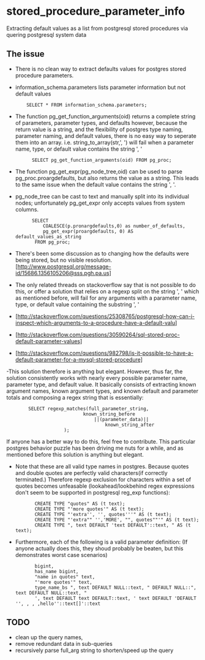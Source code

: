 # stored_procedure_parameter_info
Extracting default values as a list from postgresql stored procedures via quering postgresql system data


## The issue
- There is no clean way to extract defaults values for postgres stored procedure parameters.
- information_schema.parameters lists parameter information but not default values

          SELECT * FROM information_schema.parameters;

- The function pg_get_function_arguments(oid) returns a complete string of parameters, parameter types, and defaults however, because the return value is a string, and the flexibility of postgres type naming, parameter naming, and default values, there is no easy way to seperate them into an array. i.e. string_to_array(str,', ') will fail when a parameter name, type, or default value contains the string ', '

            SELECT pg_get_function_arguments(oid) FROM pg_proc;

- The function pg_get_expr(pg_node_tree,oid) can be used to parse pg_proc.proargdefaults, but also returns the value as a string. This leads to the same issue when the default value contains the string ', '. 
- pg_node_tree can be cast to text and manually split into its individual nodes; unfortunately pg_get_expr only accepts values from system columns.

            SELECT 
                COALESCE(p.pronargdefaults,0) as number_of_defaults,
				pg_get_expr(proargdefaults, 0) AS default_values_as_string 
             FROM pg_proc;

- There's been some discussion as to changing how the defaults were being stored, but no visible resolution. 
[http://www.postgresql.org/message-id/15686.1356105206@sss.pgh.pa.us] 

- The only related threads on stackoverflow say that is not possible to do this, or offer a solution that relies on a regexp split on the string ', ' which as mentioned before, will fail for any arguments with a parameter name, type, or default value containing the substring ', '
- [http://stackoverflow.com/questions/25308765/postgresql-how-can-i-inspect-which-arguments-to-a-procedure-have-a-default-valu]
- [http://stackoverflow.com/questions/30590264/sql-stored-proc-default-parameter-values]
- [http://stackoverflow.com/questions/982798/is-it-possible-to-have-a-default-parameter-for-a-mysql-stored-procedure]

-This solution therefore is anything but elegant. However, thus far, the solution consistently works with nearly every possible parameter name, parameter type, and default value. It basically consists of extracting known argument names, known argument types, and known default and parameter totals and composing a regex string that is essentially:

            SELECT regexp_matches(full_parameter_string, 
                 				known_string_before
                 					||(parameter_data)||
                 						known_string_after
                 		 );

If anyone has a better way to do this, feel free to contribute. This particular postgres behavior puzzle has been driving me nuts for a while, and as mentioned before this solution is anything but elegant.

- Note that these are all valid type names in postgres. Because quotes and double quotes are perfectly valid characters(if correctly terminated.) Therefore regexp exclusion for characters within a set of quotes becomes unfeasable (lookahead/lookbehind regex expressions don't seem to be supported in postgresql reg_exp functions):

             CREATE TYPE "quotes" AS (t text);
             CREATE TYPE "'more quotes'" AS (t text);
             CREATE TYPE "'extra'', '', quotes'''" AS (t text);
             CREATE TYPE "'extra"" '','MORE', "", quotes""'" AS (t text);
             CREATE TYPE ", text DEFAULT 'text DEFAULT'::text, " AS (t text);

- Furthermore, each of the following is a valid parameter definition: (If anyone actually does this, they shoud probably be beaten, but this demonstrates worst case scenarios)

             bigint,	
             has_name bigint, 
             "name in quotes" text,
             "'more quotes'" text,
             type_name_bs ", text DEFAULT NULL::text, " DEFAULT NULL::", text DEFAULT NULL::text, " 
             ', text DEFAULT text DEFAULT::text, ' text DEFAULT 'DEFAULT '', , , ,hello''::text[]'::text

## TODO
- clean up the query names, 
- remove redundant data in sub-queries
- recursively parse full_arg string to shorten/speed up the query
